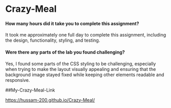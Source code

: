 # Crazy-Meal

#### How many hours did it take you to complete this assignment?

It took me approximately one full day to complete this assignment, including the design, functionality, styling, and testing.

#### Were there any parts of the lab you found challenging?

Yes, I found some parts of the CSS styling to be challenging, especially when trying to make the layout visually appealing and ensuring that the background image stayed fixed while keeping other elements readable and responsive.

##My-Crazy-Meal-Link

https://hussam-200.github.io/Crazy-Meal/